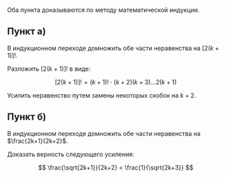 Оба пункта доказываются по методу математической индукции.

## Пункт а)

В индукционном переходе домножить обе части неравенства на $[2(k+1)]!$.

Разложить $[2(k+1)]!$ в виде:

$$ [2(k+1)]! = (k+1)! \cdot (k+2)(k+3)\ldots2(k+1) $$

Усилить неравенство путем замены некоторых скобок на $k+2$.

## Пункт б)

В индукционном переходе домножить обе части неравенства на $\frac{2k+1}{2k+2}$.

Доказать верность следующего усиления:

$$ \frac{\sqrt{2k+1}}{2k+2} < \frac{1}{\sqrt{2k+3}} $$